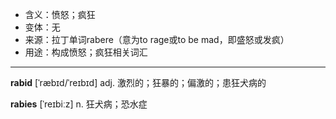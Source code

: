 - <span class="definition">含义：愤怒；疯狂</span>
- <span class="definition">变体：无</span>
- <span class="definition">来源：拉丁单词rabere（意为to rage或to be mad，即盛怒或发疯）</span>
- <span class="definition">用途：构成愤怒；疯狂相关词汇</span>

---

<span class="vocabulary">**rabid**</span> [ˈræbɪd/ˈreɪbɪd] adj. 激烈的；狂暴的；偏激的；患狂犬病的

<span class="vocabulary">**rabies**</span> [ˈreɪbiːz] n. 狂犬病；恐水症

